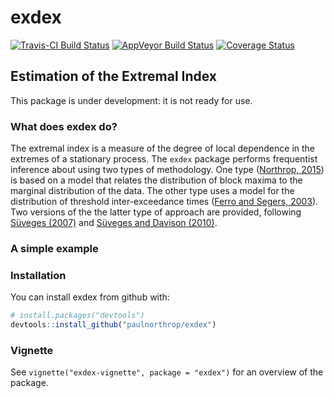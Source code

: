 
<!-- README.md is generated from README.Rmd. Please edit that file -->
exdex
=====

[![Travis-CI Build Status](https://travis-ci.org/paulnorthrop/exdex.svg?branch=master)](https://travis-ci.org/paulnorthrop/exdex) [![AppVeyor Build Status](https://ci.appveyor.com/api/projects/status/github/paulnorthrop/exdex?branch=master&svg=true)](https://ci.appveyor.com/project/paulnorthrop/exdex) [![Coverage Status](https://codecov.io/github/paulnorthrop/exdex/coverage.svg?branch=master)](https://codecov.io/github/paulnorthrop/exdex?branch=master)

Estimation of the Extremal Index
--------------------------------

This package is under development: it is not ready for use.

### What does exdex do?

The extremal index is a measure of the degree of local dependence in the extremes of a stationary process. The `exdex` package performs frequentist inference about using two types of methodology. One type ([Northrop, 2015](https://doi.org/10.1007/s10687-015-0221-5)) is based on a model that relates the distribution of block maxima to the marginal distribution of the data. The other type uses a model for the distribution of threshold inter-exceedance times ([Ferro and Segers, 2003](https://doi.org/10.1111/1467-9868.00401)). Two versions of the the latter type of approach are provided, following [Süveges (2007)](https://doi.org/10.1007/s10687-007-0034-2) and [Süveges and Davison (2010)](https://doi.org/10.1214/09-AOAS292).

### A simple example

### Installation

You can install exdex from github with:

``` r
# install.packages("devtools") 
devtools::install_github("paulnorthrop/exdex")
```

### Vignette

See `vignette("exdex-vignette", package = "exdex")` for an overview of the package.
